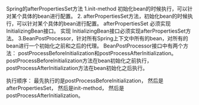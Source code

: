Spring的afterPropertiesSet方法
    1.init-method 初始化bean的时候执行，可以针对某个具体的bean进行配置。
    2. afterPropertiesSet方法，初始化bean的时候执行，可以针对某个具体的bean进行配置。
        afterPropertiesSet 必须实现 InitializingBean接口。
        实现 InitializingBean接口必须实现afterPropertiesSet方法。
    3.BeanPostProcessor，针对所有Spring上下文中所有的bean，对所有的bean进行一个初始化之前和之后的代理。
      BeanPostProcessor接口中有两个方法： postProcessBeforeInitialization和postProcessAfterInitialization。 
      postProcessBeforeInitialization方法在bean初始化之前执行， 
      postProcessAfterInitialization方法在bean初始化之后执行。
   
   执行顺序：
    最先执行的是postProcessBeforeInitialization，
    然后是afterPropertiesSet，
    然后是init-method，
    然后是postProcessAfterInitialization。
    